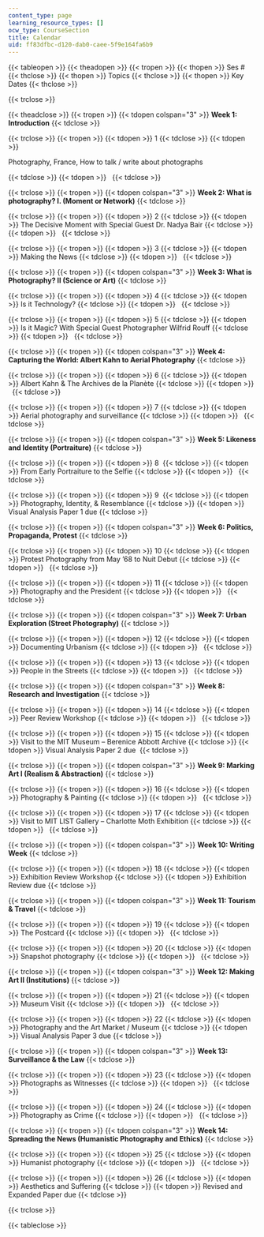 ```yaml
---
content_type: page
learning_resource_types: []
ocw_type: CourseSection
title: Calendar
uid: ff83dfbc-d120-dab0-caee-5f9e164fa6b9
---
```


{{< tableopen >}}
{{< theadopen >}}
{{< tropen >}}
{{< thopen >}}
Ses #
{{< thclose >}}
{{< thopen >}}
Topics
{{< thclose >}}
{{< thopen >}}
Key Dates
{{< thclose >}}

{{< trclose >}}

{{< theadclose >}}
{{< tropen >}}
{{< tdopen colspan="3" >}}
**Week 1: Introduction**
{{< tdclose >}}

{{< trclose >}}
{{< tropen >}}
{{< tdopen >}}
1
{{< tdclose >}}
{{< tdopen >}}


Photography, France, How to talk / write about photographs


{{< tdclose >}}
{{< tdopen >}}
 
{{< tdclose >}}

{{< trclose >}}
{{< tropen >}}
{{< tdopen colspan="3" >}}
**Week 2: What is photography? I. (Moment or Network)** 
{{< tdclose >}}

{{< trclose >}}
{{< tropen >}}
{{< tdopen >}}
2
{{< tdclose >}}
{{< tdopen >}}
The Decisive Moment with Special Guest Dr. Nadya Bair
{{< tdclose >}}
{{< tdopen >}}
 
{{< tdclose >}}

{{< trclose >}}
{{< tropen >}}
{{< tdopen >}}
3
{{< tdclose >}}
{{< tdopen >}}
Making the News
{{< tdclose >}}
{{< tdopen >}}
 
{{< tdclose >}}

{{< trclose >}}
{{< tropen >}}
{{< tdopen colspan="3" >}}
**Week 3: What is Photography? II (Science or Art)**
{{< tdclose >}}

{{< trclose >}}
{{< tropen >}}
{{< tdopen >}}
4
{{< tdclose >}}
{{< tdopen >}}
Is it Technology?
{{< tdclose >}}
{{< tdopen >}}
 
{{< tdclose >}}

{{< trclose >}}
{{< tropen >}}
{{< tdopen >}}
5
{{< tdclose >}}
{{< tdopen >}}
Is it Magic? With Special Guest Photographer Wilfrid Rouff
{{< tdclose >}}
{{< tdopen >}}
 
{{< tdclose >}}

{{< trclose >}}
{{< tropen >}}
{{< tdopen colspan="3" >}}
**Week 4: Capturing the World: Albert Kahn to Aerial Photography**
{{< tdclose >}}

{{< trclose >}}
{{< tropen >}}
{{< tdopen >}}
6
{{< tdclose >}}
{{< tdopen >}}
Albert Kahn & The Archives de la Planète
{{< tdclose >}}
{{< tdopen >}}
 
{{< tdclose >}}

{{< trclose >}}
{{< tropen >}}
{{< tdopen >}}
7
{{< tdclose >}}
{{< tdopen >}}
Aerial photography and surveillance
{{< tdclose >}}
{{< tdopen >}}
 
{{< tdclose >}}

{{< trclose >}}
{{< tropen >}}
{{< tdopen colspan="3" >}}
**Week 5: Likeness and Identity (Portraiture)**
{{< tdclose >}}

{{< trclose >}}
{{< tropen >}}
{{< tdopen >}}
8 
{{< tdclose >}}
{{< tdopen >}}
From Early Portraiture to the Selfie
{{< tdclose >}}
{{< tdopen >}}
 
{{< tdclose >}}

{{< trclose >}}
{{< tropen >}}
{{< tdopen >}}
9 
{{< tdclose >}}
{{< tdopen >}}
Photography, Identity, & Resemblance
{{< tdclose >}}
{{< tdopen >}}
Visual Analysis Paper 1 due
{{< tdclose >}}

{{< trclose >}}
{{< tropen >}}
{{< tdopen colspan="3" >}}
**Week 6: Politics, Propaganda, Protest**
{{< tdclose >}}

{{< trclose >}}
{{< tropen >}}
{{< tdopen >}}
10
{{< tdclose >}}
{{< tdopen >}}
Protest Photography from May ’68 to Nuit Debut
{{< tdclose >}}
{{< tdopen >}}
 
{{< tdclose >}}

{{< trclose >}}
{{< tropen >}}
{{< tdopen >}}
11
{{< tdclose >}}
{{< tdopen >}}
Photography and the President
{{< tdclose >}}
{{< tdopen >}}
 
{{< tdclose >}}

{{< trclose >}}
{{< tropen >}}
{{< tdopen colspan="3" >}}
**Week 7: Urban Exploration (Street Photography)**
{{< tdclose >}}

{{< trclose >}}
{{< tropen >}}
{{< tdopen >}}
12
{{< tdclose >}}
{{< tdopen >}}
Documenting Urbanism
{{< tdclose >}}
{{< tdopen >}}
 
{{< tdclose >}}

{{< trclose >}}
{{< tropen >}}
{{< tdopen >}}
13
{{< tdclose >}}
{{< tdopen >}}
People in the Streets
{{< tdclose >}}
{{< tdopen >}}
 
{{< tdclose >}}

{{< trclose >}}
{{< tropen >}}
{{< tdopen colspan="3" >}}
**Week 8: Research and Investigation**
{{< tdclose >}}

{{< trclose >}}
{{< tropen >}}
{{< tdopen >}}
14
{{< tdclose >}}
{{< tdopen >}}
Peer Review Workshop
{{< tdclose >}}
{{< tdopen >}}
 
{{< tdclose >}}

{{< trclose >}}
{{< tropen >}}
{{< tdopen >}}
15
{{< tdclose >}}
{{< tdopen >}}
Visit to the MIT Museum – Berenice Abbott Archive
{{< tdclose >}}
{{< tdopen >}}
Visual Analysis Paper 2 due 
{{< tdclose >}}

{{< trclose >}}
{{< tropen >}}
{{< tdopen colspan="3" >}}
**Week 9: Marking Art I (Realism & Abstraction)**
{{< tdclose >}}

{{< trclose >}}
{{< tropen >}}
{{< tdopen >}}
16
{{< tdclose >}}
{{< tdopen >}}
Photography & Painting
{{< tdclose >}}
{{< tdopen >}}
 
{{< tdclose >}}

{{< trclose >}}
{{< tropen >}}
{{< tdopen >}}
17
{{< tdclose >}}
{{< tdopen >}}
Visit to MIT LIST Gallery – Charlotte Moth Exhibition
{{< tdclose >}}
{{< tdopen >}}
 
{{< tdclose >}}

{{< trclose >}}
{{< tropen >}}
{{< tdopen colspan="3" >}}
**Week 10: Writing Week**
{{< tdclose >}}

{{< trclose >}}
{{< tropen >}}
{{< tdopen >}}
18
{{< tdclose >}}
{{< tdopen >}}
Exhibition Review Workshop
{{< tdclose >}}
{{< tdopen >}}
Exhibition Review due
{{< tdclose >}}

{{< trclose >}}
{{< tropen >}}
{{< tdopen colspan="3" >}}
**Week 11: Tourism & Travel**
{{< tdclose >}}

{{< trclose >}}
{{< tropen >}}
{{< tdopen >}}
19
{{< tdclose >}}
{{< tdopen >}}
The Postcard
{{< tdclose >}}
{{< tdopen >}}
 
{{< tdclose >}}

{{< trclose >}}
{{< tropen >}}
{{< tdopen >}}
20
{{< tdclose >}}
{{< tdopen >}}
Snapshot photography
{{< tdclose >}}
{{< tdopen >}}
 
{{< tdclose >}}

{{< trclose >}}
{{< tropen >}}
{{< tdopen colspan="3" >}}
**Week 12: Making Art II (Institutions)**
{{< tdclose >}}

{{< trclose >}}
{{< tropen >}}
{{< tdopen >}}
21
{{< tdclose >}}
{{< tdopen >}}
Museum Visit
{{< tdclose >}}
{{< tdopen >}}
 
{{< tdclose >}}

{{< trclose >}}
{{< tropen >}}
{{< tdopen >}}
22
{{< tdclose >}}
{{< tdopen >}}
Photography and the Art Market / Museum
{{< tdclose >}}
{{< tdopen >}}
Visual Analysis Paper 3 due
{{< tdclose >}}

{{< trclose >}}
{{< tropen >}}
{{< tdopen colspan="3" >}}
**Week 13: Surveillance & the Law**
{{< tdclose >}}

{{< trclose >}}
{{< tropen >}}
{{< tdopen >}}
23
{{< tdclose >}}
{{< tdopen >}}
Photographs as Witnesses
{{< tdclose >}}
{{< tdopen >}}
 
{{< tdclose >}}

{{< trclose >}}
{{< tropen >}}
{{< tdopen >}}
24
{{< tdclose >}}
{{< tdopen >}}
Photography as Crime
{{< tdclose >}}
{{< tdopen >}}
 
{{< tdclose >}}

{{< trclose >}}
{{< tropen >}}
{{< tdopen colspan="3" >}}
**Week 14: Spreading the News (Humanistic Photography and Ethics)**
{{< tdclose >}}

{{< trclose >}}
{{< tropen >}}
{{< tdopen >}}
25
{{< tdclose >}}
{{< tdopen >}}
Humanist photography
{{< tdclose >}}
{{< tdopen >}}
 
{{< tdclose >}}

{{< trclose >}}
{{< tropen >}}
{{< tdopen >}}
26
{{< tdclose >}}
{{< tdopen >}}
Aesthetics and Suffering
{{< tdclose >}}
{{< tdopen >}}
Revised and Expanded Paper due
{{< tdclose >}}

{{< trclose >}}

{{< tableclose >}}